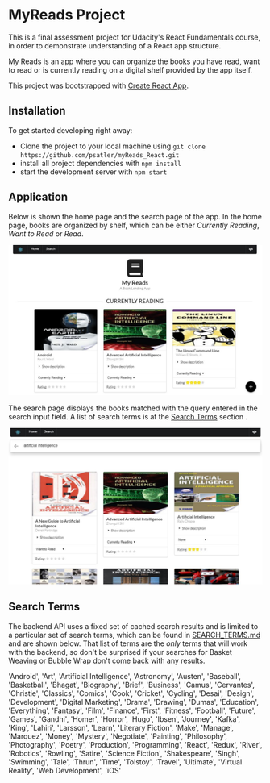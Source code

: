 # MyReads Project

This is a final assessment project for Udacity's React Fundamentals course, in order to demonstrate understanding of a React app structure.

My Reads is an app where you can organize the books you have read, want to read or is currently reading on a digital shelf provided by the app itself.

This project was bootstrapped with [Create React App](https://github.com/facebookincubator/create-react-app).

## Installation

To get started developing right away:
* Clone the project to your local machine using `git clone https://github.com/psatler/myReads_React.git`
* install all project dependencies with `npm install`
* start the development server with `npm start`

## Application

Below is shown the home page and the search page of the app. In the home page, books are organized by shelf, which can be either _Currently Reading_, _Want to Read_ or _Read_.

![Home Page](src/screenshots/homePage.JPG)

The search page displays the books matched with the query entered in the search input field. A list of search terms is at the [Search Terms](#search-terms) section .  

![Search Page](src/screenshots/searchPage.JPG)

## Search Terms

The backend API uses a fixed set of cached search results and is limited to a particular set of search terms, which can be found in [SEARCH_TERMS.md](SEARCH_TERMS.md) and are shown below. That list of terms are the _only_ terms that will work with the backend, so don't be surprised if your searches for Basket Weaving or Bubble Wrap don't come back with any results.

'Android', 'Art', 'Artificial Intelligence', 'Astronomy', 'Austen', 'Baseball', 'Basketball', 'Bhagat', 'Biography', 'Brief', 'Business', 'Camus', 'Cervantes', 'Christie', 'Classics', 'Comics', 'Cook', 'Cricket', 'Cycling', 'Desai', 'Design', 'Development', 'Digital Marketing', 'Drama', 'Drawing', 'Dumas', 'Education', 'Everything', 'Fantasy', 'Film', 'Finance', 'First', 'Fitness', 'Football', 'Future', 'Games', 'Gandhi', 'Homer', 'Horror', 'Hugo', 'Ibsen', 'Journey', 'Kafka', 'King', 'Lahiri', 'Larsson', 'Learn', 'Literary Fiction', 'Make', 'Manage', 'Marquez', 'Money', 'Mystery', 'Negotiate', 'Painting', 'Philosophy', 'Photography', 'Poetry', 'Production', 'Programming', 'React', 'Redux', 'River', 'Robotics', 'Rowling', 'Satire', 'Science Fiction', 'Shakespeare', 'Singh', 'Swimming', 'Tale', 'Thrun', 'Time', 'Tolstoy', 'Travel', 'Ultimate', 'Virtual Reality', 'Web Development', 'iOS'
